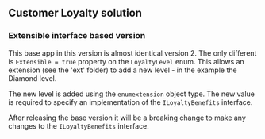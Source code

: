 ## Customer Loyalty solution
### Extensible interface based version

This base app in this version is almost identical version 2. The only different is `Extensible = true` property on the `LoyaltyLevel` enum. This allows an extension (see the 'ext' folder) to add a new level - in the example the Diamond level.

The new level is added using the `enumextension` object type. The new value is required to specify an implementation of the `ILoyaltyBenefits` interface. 

After releasing the base version it will be a breaking change to make any changes to the `ILoyaltyBenefits` interface.